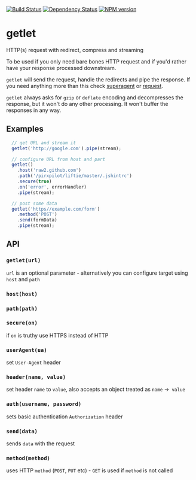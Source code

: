 [![Build Status](https://img.shields.io/travis/pirxpilot/getlet.svg)](http://travis-ci.org/pirxpilot/getlet)
[![Dependency Status](https://img.shields.io/gemnasium/pirxpilot/getlet.svg)](https://gemnasium.com/pirxpilot/getlet)
[![NPM version](https://img.shields.io/npm/v/getlet.svg)](http://badge.fury.io/js/getlet)

# getlet

HTTP(s) request with redirect, compress and streaming

To be used if you only need bare bones HTTP request and if you'd rather have your response processed downstream.

`getlet` will send the request, handle the redirects and pipe the response.
If you need anything more than this check [superagent] or [request].

`getlet` always asks for `gzip` or `deflate` encoding and decompresses the response,
but it won't do any other processing. It won't buffer the responses in any way.

## Examples

```javascript
  // get URL and stream it
  getlet('http://google.com').pipe(stream);

  // configure URL from host and part
  getlet()
    .host('raw2.github.com')
    .path('/pirxpilot/liftie/master/.jshintrc')
    .secure(true)
    .on('error', errorHandler)
    .pipe(stream);

  // post some data
  getlet('https//example.com/form')
    .method('POST')
    .send(formData)
    .pipe(stream);

```

## API


### `getlet(url)`

`url` is an optional parameter - alternatively you can configure target using `host` and `path`

### `host(host)`

### `path(path)`

### `secure(on)`

if `on` is truthy use HTTPS instead of HTTP

### `userAgent(ua)`

set `User-Agent` header

### `header(name, value)`

set header `name` to `value`, also accepts an object treated as `name` ->` value`

### `auth(username, password)`

sets basic authentication `Authorization` header

### `send(data)`

sends `data` with the request

### `method(method)`

uses HTTP `method` (`POST`, `PUT` etc) - `GET` is used if `method` is not called


[request]: https://github.com/mikeal/request
[superagent]: http://visionmedia.github.io/superagent/
